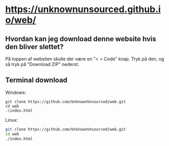 # https://unknownunsourced.github.io/web/
## Hvordan kan jeg download denne website hvis den bliver slettet?
På toppen af websiten skulle der være en "< > Code" knap. Tryk på den, og så tryk på "Download ZIP" nederst.

## Terminal download
Windows:
```pwsh
git clone https://github.com/UnknownUnsourced/web.git
cd web
.\index.html
```
Linux:
```sh
git clone https://github.com/UnknownUnsourced/web.git
cd web
./index.html
```
